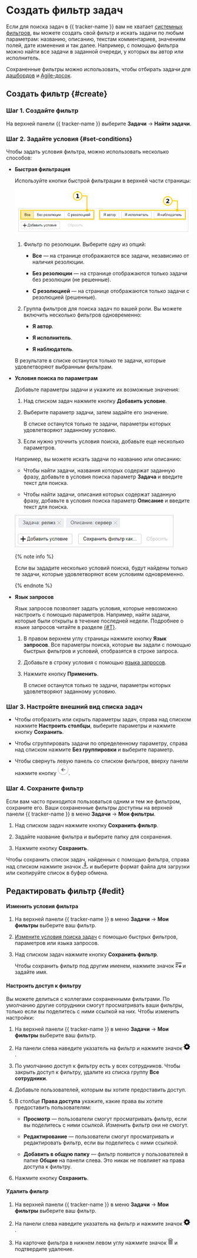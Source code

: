 # Создать фильтр задач

Если для поиска задач в {{ tracker-name }} вам не хватает [системных фильтров](default-filters.md), вы можете создать свой фильтр и искать задачи по любым параметрам: названию, описанию, текстам комментариев, значениям полей, дате изменения и так далее. Например, с помощью фильтра можно найти все задачи в заданной очереди, у которых вы автор или исполнитель.

Сохраненные фильтры можно использовать, чтобы отбирать задачи для [дашбордов](dashboard.md) и [Agile-досок](../manager/create-agile-board.md).

## Создать фильтр {#create}

### Шаг 1. Создайте фильтр

На верхней панели {{ tracker-name }} выберите **Задачи** → **Найти задачи**.

### Шаг 2. Задайте условия {#set-conditions}

Чтобы задать условия фильтра, можно использовать несколько способов:

- **Быстрая фильтрация**

    Используйте кнопки быстрой фильтрации в верхней части страницы:

    ![image](../../_assets/tracker/quick-filters-new.png)
        
    1. Фильтр по резолюции. Выберите одну из опций:

        - **Все** — на странице отображаются все задачи, независимо от наличия резолюции.

        - **Без резолюции** — на странице отображаются только задачи без резолюции (не решенные).

        - **С резолюцией** — на странице отображаются только задачи с резолюцией (решенные).

    1. Группа фильтров для поиска задач по вашей роли. Вы можете включить несколько фильтров одновременно:

        - **Я автор**.

        - **Я исполнитель**.

        - **Я наблюдатель**.

    В результате в списке останутся только те задачи, которые удовлетворяют выбранным фильтрам.

- **Условия поиска по параметрам**

    Добавьте параметры задачи и укажите их возможные значения:

    1. Над списком задач нажмите кнопку **Добавить условие**.

    1. Выберите параметр задачи, затем задайте его значение. 

        В списке останутся только те задачи, параметры которых удовлетворяют заданному условию.
		
    1. Если нужно уточнить условия поиска, добавьте еще несколько параметров.

    Например, вы можете искать задачи по названию или описанию: 

    - Чтобы найти задачи, названия которых содержат заданную фразу, добавьте в условия поиска параметр **Задача** и введите текст для поиска.

    - Чтобы найти задачи, описания которых содержат заданную фразу, добавьте в условия поиска параметр **Описание** и введите текст для поиска.

    ![](../../_assets/tracker/filters-condition.png)

    {% note info %}

    Если вы зададите несколько условий поиска, будут найдены только те задачи, которые удовлетворяют всем условиям одновременно.

    {% endnote %}

- **Язык запросов**

    Язык запросов позволяет задать условия, которые невозможно настроить с помощью параметров. Например, найти задачи, которые были открыты в течение последней недели. Подробнее о языке запросов читайте в разделе [{#T}](query-filter.md).

    1. В правом верхнем углу страницы нажмите кнопку **Язык запросов**. Все параметры поиска, которые вы задали с помощью быстрых фильтров и условий, отобразятся в строке запроса.

    1. Добавьте в строку условия с помощью [языка запросов](query-filter.md).

    1. Нажмите кнопку **Применить**. 

        В списке останутся только те задачи, параметры которых удовлетворяют заданному условию.

### Шаг 3. Настройте внешний вид списка задач

- Чтобы отобразить или скрыть параметры задач, справа над списком нажмите **Настроить столбцы**, выберите параметры и нажмите кнопку **Сохранить**.

- Чтобы сгруппировать задачи по определенному параметру, справа над списком нажмите **Без группировки** и выберите параметр.

- Чтобы свернуть левую панель со списком фильтров, вверху панели нажмите кнопку ![](../../_assets/tracker/button-collapse.png). 

### Шаг 4. Сохраните фильтр

Если вам часто приходится пользоваться одним и тем же фильтром, сохраните его. Ваши сохраненные фильтры доступны на верхней панели {{ tracker-name }} в меню **Задачи** → **Мои фильтры**.

1. Над списком задач нажмите кнопку **Сохранить фильтр**.

1. Задайте название фильтра и выберите папку для сохранения.

1. Нажмите кнопку **Сохранить**.

Чтобы сохранить список задач, найденных с помощью фильтра, справа над списком нажмите значок ![](../../_assets/tracker/icon-download.png) и выберите формат файла для загрузки или скопируйте список в буфер обмена.

## Редактировать фильтр {#edit}

#### Изменить условия фильтра

1. На верхней панели {{ tracker-name }} в меню **Задачи** → **Мои фильтры** выберите ваш фильтр.

1. [Измените условия поиска задач](#set-conditions) с помощью быстрых фильтров, параметров или языка запросов.

1. Над списком задач нажмите кнопку **Сохранить фильтр**.

    Чтобы сохранить фильтр под другим именем, нажмите значок ![](../../_assets/tracker/icon-save-as.png) и задайте имя.

#### Настроить доступ к фильтру

Вы можете делиться с коллегами сохраненными фильтрами. По умолчанию другие сотрудники смогут просматривать ваши фильтры, только если вы поделитесь с ними ссылкой на них. Чтобы изменить настройки:

1. На верхней панели {{ tracker-name }} в меню **Задачи** → **Мои фильтры** выберите ваш фильтр.

1. На панели слева наведите указатель на фильтр и нажмите значок ![](../../_assets/tracker/icon-settings.png).

1. По умолчанию доступ к фильтру есть у всех сотрудников. Чтобы закрыть доступ к фильтру, удалите из списка группу **Все сотрудники**.

1. Добавьте пользователей, которым вы хотите предоставить доступ.

1. В столбце **Права доступа** укажите, какие права вы хотите предоставить пользователям:

    - **Просмотр** — пользователи смогут просматривать фильтр, если вы поделитесь с ними ссылкой. Изменить фильтр они не смогут.

    - **Редактирование** — пользователи смогут просматривать и редактировать фильтр, если вы поделитесь с ними ссылкой.

    - **Добавить в общую папку** — фильтр появится у пользователей в папке **Общие** на панели слева. Это никак не повлияет на права доступа к фильтру.

1. Нажмите кнопку **Сохранить**.

#### Удалить фильтр

1. На верхней панели {{ tracker-name }} в меню **Задачи** → **Мои фильтры** выберите ваш фильтр.

1. На панели слева наведите указатель на фильтр и нажмите значок ![](../../_assets/tracker/icon-settings.png).

1. На карточке фильтра в нижнем левом углу нажмите значок ![](../../_assets/tracker/icon-delete.png) и подтвердите удаление.



